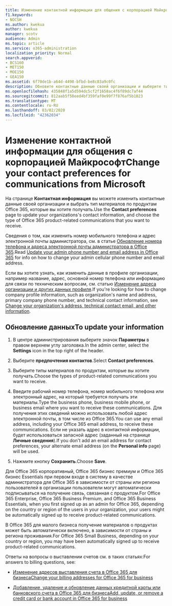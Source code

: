 ```yaml
---
title: Изменение контактной информации для общения с корпорацией Майкрософт
f1.keywords:
- NOCSH
ms.author: kwekua
author: kwekua
manager: scotv
audience: Admin
ms.topic: article
ms.service: o365-administration
localization_priority: Normal
search.appverid:
- BCS160
- MET150
- MOE150
- GEA150
ms.assetid: 6f70de1b-a64d-4498-bfbd-be8c83a9c0fc
description: Обновите контактные данные своей организации и выберите тип связи с продуктом Office 365, который вы хотите получить.
ms.openlocfilehash: 435848f1a5d594dc5cf2f1658ac4f6f89dc7af44
ms.sourcegitcommit: 812aab5f58eed4bf359faf0e99f7f876af5b1023
ms.translationtype: MT
ms.contentlocale: ru-RU
ms.lasthandoff: 03/02/2020
ms.locfileid: "42362034"
---
```

# <a name="change-your-contact-preferences-for-communications-from-microsoft"></a><span data-ttu-id="aabcd-103">Изменение контактной информации для общения с корпорацией Майкрософт</span><span class="sxs-lookup"><span data-stu-id="aabcd-103">Change your contact preferences for communications from Microsoft</span></span>

<span data-ttu-id="aabcd-104">На странице **Контактная информация** вы можете изменить контактные данные своей организации и выбрать тип материалов по продуктам Office 365, которые вы хотите получать.</span><span class="sxs-lookup"><span data-stu-id="aabcd-104">Use the **Contact preferences** page to update your organizations's contact information, and choose the type of Office 365 product-related communications that you want to receive.</span></span>
  
<span data-ttu-id="aabcd-105">Сведения о том, как изменить номер мобильного телефона и адрес электронной почты администратора, см. в статье [Обновление номера телефона и адреса электронной почты администратора в Office 365](update-phone-number-and-email-address.md).</span><span class="sxs-lookup"><span data-stu-id="aabcd-105">Read [Update your admin phone number and email address in Office 365](update-phone-number-and-email-address.md) for info on how to change your admin cellular phone number and email address.</span></span>
  
<span data-ttu-id="aabcd-106">Если вы хотите узнать, как изменить данные в профиле организации, например название, адрес, основной номер телефона или информацию для связи по техническим вопросам, см. статью [Изменение адреса организации и других данных профиля](change-address-contact-and-more.md).</span><span class="sxs-lookup"><span data-stu-id="aabcd-106">If you're looking for how to change company profile information, such as organization's name and address, primary company phone number, and technical contact information, see [Change your organization's address, technical contact email, and other information](change-address-contact-and-more.md).</span></span>
  
## <a name="to-update-your-information"></a><span data-ttu-id="aabcd-107">Обновление данных</span><span class="sxs-lookup"><span data-stu-id="aabcd-107">To update your information</span></span>
  
1. <span data-ttu-id="aabcd-108">В центре администрирования выберите значок **Параметры** в правом верхнем углу заголовка.</span><span class="sxs-lookup"><span data-stu-id="aabcd-108">In the admin center, select the **Settings** icon in the top right of the header.</span></span>

2. <span data-ttu-id="aabcd-109">Выберите **предпочтения контактов**.</span><span class="sxs-lookup"><span data-stu-id="aabcd-109">Select **Contact preferences**.</span></span>

3. <span data-ttu-id="aabcd-110">Выберите типы материалов по продуктам, которые вы хотите получать.</span><span class="sxs-lookup"><span data-stu-id="aabcd-110">Choose the types of product-related communications you want to receive.</span></span>

4. <span data-ttu-id="aabcd-111">Введите рабочий номер телефона, номер мобильного телефона или электронный адрес, на который требуется получать эти материалы.</span><span class="sxs-lookup"><span data-stu-id="aabcd-111">Type the business phone, business mobile phone, or business email where you want to receive these communications.</span></span>
    <span data-ttu-id="aabcd-112">Для получения этих сведений можно использовать любой адрес электронной почты, в том числе из Office 365.</span><span class="sxs-lookup"><span data-stu-id="aabcd-112">You can use any email address, including your Office 365 email address, to receive these communications.</span></span> <span data-ttu-id="aabcd-113">Если не указать адрес в контактной информации, будет использоваться запасной адрес (заданный на странице **Личные сведения**).</span><span class="sxs-lookup"><span data-stu-id="aabcd-113">If you don't add an email address for contact preferences, your alternate email address (on the **Personal info** page) will be used.</span></span>

5. <span data-ttu-id="aabcd-114">Нажмите кнопку **Сохранить**.</span><span class="sxs-lookup"><span data-stu-id="aabcd-114">Choose **Save**.</span></span>
  
<span data-ttu-id="aabcd-115">Для Office 365 корпоративный, Office 365 бизнес премиум и Office 365 бизнес Essentials при первом входе в систему в качестве администратора для Office 365 в зависимости от страны или региона пользователей в организации пользователи могут автоматически подписываться на получение связь, связанная с продуктом.</span><span class="sxs-lookup"><span data-stu-id="aabcd-115">For Office 365 Enterprise, Office 365 Business Premium, and Office 365 Business Essentials, when you first signed up as an admin for Office 365, depending on the country or region of the users in your organization, your users might be automatically signed up to receive product-related communications.</span></span>
  
<span data-ttu-id="aabcd-116">В Office 365 для малого бизнеса получение материалов о продуктах может быть автоматически включено, в зависимости от страны и региона проживания.</span><span class="sxs-lookup"><span data-stu-id="aabcd-116">For Office 365 Small Business, depending on your country or region, you may have been automatically signed up to receive product-related communications.</span></span>
  
<span data-ttu-id="aabcd-117">Ответы на вопросы о выставлении счетов см. в таких статьях:</span><span class="sxs-lookup"><span data-stu-id="aabcd-117">For answers to billing questions, see:</span></span>
  
- [<span data-ttu-id="aabcd-118">Изменение адресов выставления счета в Office 365 для бизнеса</span><span class="sxs-lookup"><span data-stu-id="aabcd-118">Change your billing addresses for Office 365 for business</span></span>](../../commerce/billing-and-payments/change-your-billing-addresses.md)

- [<span data-ttu-id="aabcd-119">Добавление, удаление и обновление данных кредитной карты или банковского счета в Office 365 для бизнеса</span><span class="sxs-lookup"><span data-stu-id="aabcd-119">Add, update, or remove a credit card or bank account in Office 365 for business</span></span>](../../commerce/billing-and-payments/add-update-or-remove-credit-card-or-bank-account.md)
